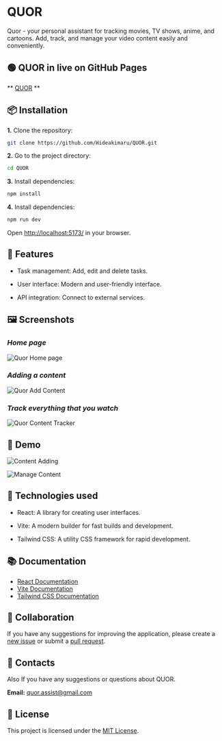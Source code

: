 # QUOR

Quor - your personal assistant for tracking movies, TV shows, anime, and cartoons. Add, track, and manage your video content easily and conveniently.

## 🟢 QUOR in live on GitHub Pages

** [QUOR](https://hideakimaru.github.io/QUOR/ "https://hideakimaru.github.io/QUOR/") **

## 📦 Installation

**1.** Clone the repository:

```bash
git clone https://github.com/Hideakimaru/QUOR.git
```

**2.** Go to the project directory:

```bash
cd QUOR
```

**3.** Install dependencies:

```bash
npm install
```

**4.** Install dependencies:

```bash
npm run dev
```

Open [http://localhost:5173/](http://localhost:5173/ "http://localhost:5173/") in your browser.

## 🚀 Features

* Task management: Add, edit and delete tasks.
* User interface: Modern and user-friendly interface.

* API integration: Connect to external services.

## 🖼️ Screenshots

### *Home page*

![Quor Home page](https://i.imgur.com/bpymPnG.png)

### *Adding a content*

![Quor Add Content](https://i.imgur.com/mAWBhJ8.png)

### *Track everything that you watch*

![Quor Content Tracker](https://i.imgur.com/UvGAyDr.png)

## 🎥 Demo

![Content Adding](https://i.imgur.com/vVFxwiZ.gif)


![Manage Content](https://i.imgur.com/J8xjOvy.gif)

## 🔧 Technologies used

* React: A library for creating user interfaces.

* Vite: A modern builder for fast builds and development.

* Tailwind CSS: A utility CSS framework for rapid development.

## 📚 Documentation

* [React Documentation](https://react.dev/ "https://react.dev/")
* [Vite Documentation](https://vitejs.dev/ "https://vitejs.dev/")
* [Tailwind CSS Documentation](https://tailwindcss.com/ "https://tailwindcss.com/")

## 👥 Collaboration

If you have any suggestions for improving the application, please create a [new issue](https://docs.github.com/en/issues/tracking-your-work-with-issues/creating-an-issue "https://docs.github.com/en/issues/tracking-your-work-with-issues/creating-an-issue") or submit a [pull request](https://docs.github.com/en/pull-requests/collaborating-with-pull-requests/proposing-changes-to-your-work-with-pull-requests/creating-a-pull-request "https://docs.github.com/en/pull-requests/collaborating-with-pull-requests/proposing-changes-to-your-work-with-pull-requests/creating-a-pull-request").

## 💬 Contacts

Also If you have any suggestions or questions about QUOR.

**Email:** [quor.assist@gmail.com](mailto:quor.assist@gmail.com "mailto:quor.assist@gmail.com")

## 📄 License

This project is licensed under the [MIT License](LICENSE "LICENSE").